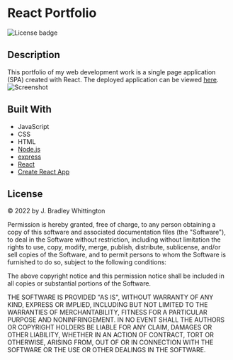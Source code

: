 # React Portfolio
![License badge](https://img.shields.io/badge/license-MIT-blue)

## Description
This portfolio of my web development work is a single page application (SPA) created with React. The deployed application can be viewed [here]().
![Screenshot]()


## Built With
- JavaScript
- CSS
- HTML
- [Node.js](https://nodejs.org/en/)
- [express](https://www.npmjs.com/package/express)
- [React](https://reactjs.org/)
- [Create React App](https://create-react-app.dev/)


## License
&copy; 2022 by J. Bradley Whittington

Permission is hereby granted, free of charge, to any person obtaining a copy of this software and associated documentation files (the "Software"), to deal in the Software without restriction, including without limitation the rights to use, copy, modify, merge, publish, distribute, sublicense, and/or sell copies of the Software, and to permit persons to whom the Software is furnished to do so, subject to the following conditions:

The above copyright notice and this permission notice shall be included in all copies or substantial portions of the Software.

THE SOFTWARE IS PROVIDED "AS IS", WITHOUT WARRANTY OF ANY KIND, EXPRESS OR IMPLIED, INCLUDING BUT NOT LIMITED TO THE WARRANTIES OF MERCHANTABILITY, FITNESS FOR A PARTICULAR PURPOSE AND NONINFRINGEMENT. IN NO EVENT SHALL THE AUTHORS OR COPYRIGHT HOLDERS BE LIABLE FOR ANY CLAIM, DAMAGES OR OTHER LIABILITY, WHETHER IN AN ACTION OF CONTRACT, TORT OR OTHERWISE, ARISING FROM, OUT OF OR IN CONNECTION WITH THE SOFTWARE OR THE USE OR OTHER DEALINGS IN THE SOFTWARE.
